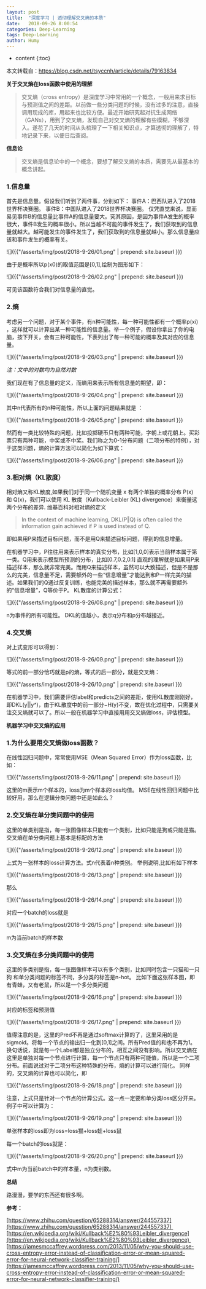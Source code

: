 ```yaml
---
layout: post
title:  "深度学习 | 透彻理解交叉熵的本质"
date:   2018-09-26 8:00:54
categories: Deep-Learning
tags: Deep-Learning
author: Humy
---
```

* content
{:toc}

本文转载自：https://blog.csdn.net/tsyccnh/article/details/79163834

**关于交叉熵在loss函数中使用的理解**

>交叉熵（cross entropy）是深度学习中常用的一个概念，一般用来求目标与预测值之间的差距。以前做一些分类问题的时候，没有过多的注意，直接调用现成的库，用起来也比较方便。最近开始研究起对抗生成网络（GANs），用到了交叉熵，发现自己对交叉熵的理解有些模糊，不够深入。遂花了几天的时间从头梳理了一下相关知识点，才算透彻的理解了，特地记录下来，以便日后查阅。




**信息论**

>交叉熵是信息论中的一个概念，要想了解交叉熵的本质，需要先从最基本的概念讲起。

### 1.信息量

首先是信息量。假设我们听到了两件事，分别如下：
事件A：巴西队进入了2018世界杯决赛圈。
事件B：中国队进入了2018世界杯决赛圈。
仅凭直觉来说，显而易见事件B的信息量比事件A的信息量要大。究其原因，是因为事件A发生的概率很大，事件B发生的概率很小。所以当越不可能的事件发生了，我们获取到的信息量就越大。越可能发生的事件发生了，我们获取到的信息量就越小。那么信息量应该和事件发生的概率有关。

![]({{"/asserts/img/post/2018-9-26/01.png" | prepend: site.baseurl }})

由于是概率所以p(x0)的取值范围是[0,1],绘制为图形如下：

![]({{"/asserts/img/post/2018-9-26/02.png" | prepend: site.baseurl }})

可见该函数符合我们对信息量的直觉。

### 2.熵

考虑另一个问题，对于某个事件，有n种可能性，每一种可能性都有一个概率p(xi) ，这样就可以计算出某一种可能性的信息量。举一个例子，假设你拿出了你的电脑，按下开关，会有三种可能性，下表列出了每一种可能的概率及其对应的信息量。

![]({{"/asserts/img/post/2018-9-26/03.png" | prepend: site.baseurl }})

*注：文中的对数均为自然对数*

我们现在有了信息量的定义，而熵用来表示所有信息量的期望，即：

![]({{"/asserts/img/post/2018-9-26/04.png" | prepend: site.baseurl }})

其中n代表所有的n种可能性，所以上面的问题结果就是 ：

![]({{"/asserts/img/post/2018-9-26/05.png" | prepend: site.baseurl }})

然而有一类比较特殊的问题，比如投掷硬币只有两种可能，字朝上或花朝上。买彩票只有两种可能，中奖或不中奖。我们称之为0-1分布问题（二项分布的特例），对于这类问题，熵的计算方法可以简化为如下算式：

![]({{"/asserts/img/post/2018-9-26/06.png" | prepend: site.baseurl }})

### 3.相对熵（KL散度）

相对熵又称KL散度,如果我们对于同一个随机变量 x 有两个单独的概率分布 P(x) 和 Q(x)，我们可以使用 KL 散度（Kullback-Leibler (KL) divergence）来衡量这两个分布的差异.
维基百科对相对熵的定义

>In the context of machine learning, DKL(P‖Q) is often called the information gain achieved if P is used instead of Q.

即如果用P来描述目标问题，而不是用Q来描述目标问题，得到的信息增量。

在机器学习中，P往往用来表示样本的真实分布，比如[1,0,0]表示当前样本属于第一类。Q用来表示模型所预测的分布，比如[0.7,0.2,0.1]
直观的理解就是如果用P来描述样本，那么就非常完美。而用Q来描述样本，虽然可以大致描述，但是不是那么的完美，信息量不足，需要额外的一些“信息增量”才能达到和P一样完美的描述。如果我们的Q通过反复训练，也能完美的描述样本，那么就不再需要额外的“信息增量”，Q等价于P。
KL散度的计算公式：

![]({{"/asserts/img/post/2018-9-26/08.png" | prepend: site.baseurl }})

n为事件的所有可能性。
DKL的值越小，表示q分布和p分布越接近。

### 4.交叉熵

对上式变形可以得到：

![]({{"/asserts/img/post/2018-9-26/09.png" | prepend: site.baseurl }})

等式的前一部分恰巧就是p的熵，等式的后一部分，就是交叉熵：

![]({{"/asserts/img/post/2018-9-26/10.png" | prepend: site.baseurl }})

在机器学习中，我们需要评估label和predicts之间的差距，使用KL散度刚刚好，即DKL(y||y^)，由于KL散度中的前一部分−H(y)不变，故在优化过程中，只需要关注交叉熵就可以了。所以一般在机器学习中直接用用交叉熵做loss，评估模型。

**机器学习中交叉熵的应用**

### 1.为什么要用交叉熵做loss函数？

在线性回归问题中，常常使用MSE（Mean Squared Error）作为loss函数，比如：

![]({{"/asserts/img/post/2018-9-26/11.png" | prepend: site.baseurl }})

这里的m表示m个样本的，loss为m个样本的loss均值。
MSE在线性回归问题中比较好用，那么在逻辑分类问题中还是如此么？

### 2.交叉熵在单分类问题中的使用

这里的单类别是指，每一张图像样本只能有一个类别，比如只能是狗或只能是猫。
交叉熵在单分类问题上基本是标配的方法

![]({{"/asserts/img/post/2018-9-26/12.png" | prepend: site.baseurl }})

上式为一张样本的loss计算方法。式n代表着n种类别。
举例说明,比如有如下样本

![]({{"/asserts/img/post/2018-9-26/13.png" | prepend: site.baseurl }})

那么

![]({{"/asserts/img/post/2018-9-26/14.png" | prepend: site.baseurl }})

对应一个batch的loss就是

![]({{"/asserts/img/post/2018-9-26/15.png" | prepend: site.baseurl }})

m为当前batch的样本数

### 3.交叉熵在多分类问题中的使用

这里的多类别是指，每一张图像样本可以有多个类别，比如同时包含一只猫和一只狗
和单分类问题的标签不同，多分类的标签是n-hot。
比如下面这张样本图，即有青蛙，又有老鼠，所以是一个多分类问题

![]({{"/asserts/img/post/2018-9-26/16.png" | prepend: site.baseurl }})

对应的标签和预测值

![]({{"/asserts/img/post/2018-9-26/17.png" | prepend: site.baseurl }})

值得注意的是，这里的Pred不再是通过softmax计算的了，这里采用的是sigmoid。将每一个节点的输出归一化到[0,1]之间。所有Pred值的和也不再为1。换句话说，就是每一个Label都是独立分布的，相互之间没有影响。所以交叉熵在这里是单独对每一个节点进行计算，每一个节点只有两种可能值，所以是一个二项分布。前面说过对于二项分布这种特殊的分布，熵的计算可以进行简化。
同样的，交叉熵的计算也可以简化，即

![]({{"/asserts/img/post/2018-9-26/18.png" | prepend: site.baseurl }})

注意，上式只是针对一个节点的计算公式。这一点一定要和单分类loss区分开来。
例子中可以计算为：

![]({{"/asserts/img/post/2018-9-26/19.png" | prepend: site.baseurl }})

单张样本的loss即为loss=loss猫+loss蛙+loss鼠

每一个batch的loss就是：

![]({{"/asserts/img/post/2018-9-26/20.png" | prepend: site.baseurl }})

式中m为当前batch中的样本量，n为类别数。

**总结**

路漫漫，要学的东西还有很多啊。

**参考：**

[https://www.zhihu.com/question/65288314/answer/244557337](https://www.zhihu.com/question/65288314/answer/244557337) 
[https://en.wikipedia.org/wiki/Kullback%E2%80%93Leibler_divergence](https://en.wikipedia.org/wiki/Kullback%E2%80%93Leibler_divergence) 
[https://jamesmccaffrey.wordpress.com/2013/11/05/why-you-should-use-cross-entropy-error-instead-of-classification-error-or-mean-squared-error-for-neural-network-classifier-training/](https://jamesmccaffrey.wordpress.com/2013/11/05/why-you-should-use-cross-entropy-error-instead-of-classification-error-or-mean-squared-error-for-neural-network-classifier-training/)
